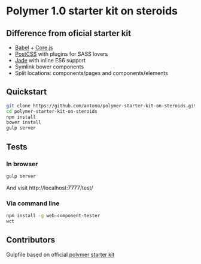 # Polymer 1.0 starter kit on steroids

## Difference from oficial starter kit

- [Babel](https://babeljs.io/) + [Core.js](https://github.com/zloirock/core-js)
- [PostCSS](https://github.com/postcss/postcss) with plugins for SASS lovers
- [Jade](http://jade-lang.com/) with inline ES6 support
- Symlink bower components
- Split locations: components/pages and components/elements

## Quickstart

```bash
git clone https://github.com/antono/polymer-starter-kit-on-steroids.git
cd polymer-starter-kit-on-steroids
npm install
bower install
gulp server
```

## Tests

### In browser

```bash
gulp server
```
And visit http://localhost:7777/test/

### Via command line

```bash
npm install -g web-component-tester
wct
```

## Contributors

Gulpfile based on official [polymer starter kit](https://developers.google.com/web/tools/polymer-starter-kit/index)
